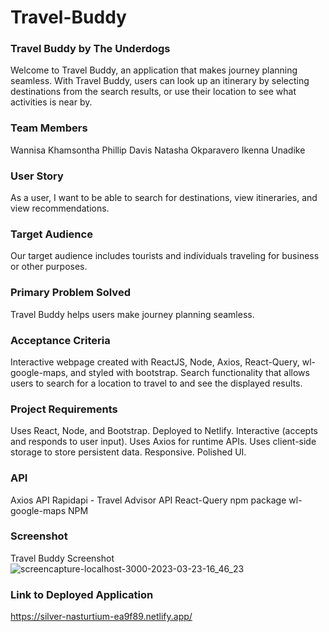 # Travel-Buddy
### Travel Buddy by The Underdogs
Welcome to Travel Buddy, an application that makes journey planning seamless. With Travel Buddy, users can look up an itinerary by selecting destinations from the search results, or use their location to see what activities is near by.

### Team Members
Wannisa Khamsontha
Phillip Davis
Natasha Okparavero
Ikenna Unadike

### User Story
As a user, I want to be able to search for destinations, view itineraries, and view recommendations.

### Target Audience
Our target audience includes tourists and individuals traveling for business or other purposes.

### Primary Problem Solved
Travel Buddy helps users make journey planning seamless.

### Acceptance Criteria
Interactive webpage created with ReactJS, Node, Axios, React-Query, wl-google-maps, and styled with bootstrap.
Search functionality that allows users to search for a location to travel to and see the displayed results.


### Project Requirements
Uses React, Node, and Bootstrap.
Deployed to Netlify.
Interactive (accepts and responds to user input).
Uses Axios for runtime APIs.
Uses client-side storage to store persistent data.
Responsive.
Polished UI.

### API 
Axios API
Rapidapi - Travel Advisor API
React-Query npm package
wl-google-maps NPM

### Screenshot
Travel Buddy Screenshot
![screencapture-localhost-3000-2023-03-23-16_46_23](https://user-images.githubusercontent.com/70776430/227279316-983a0022-ec08-4c9a-8b57-39f1283813fa.png)

### Link to Deployed Application
https://silver-nasturtium-ea9f89.netlify.app/
